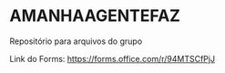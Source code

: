 # AMANHAAGENTEFAZ
Repositório para arquivos do grupo

Link do Forms: https://forms.office.com/r/94MTSCfPjJ
